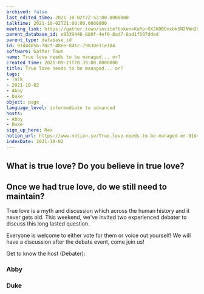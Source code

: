 ```yaml
---
archived: false
last_edited_time: 2021-10-02T22:52:00.0000000
talktime: 2021-10-02T21:00:00.0000000
meeting_link: https://gather.town/invite?token=KuRprGXJkDBOnxbkSN2NWn2HuHjwl9GJ
parent_database_id: e9339446-880f-4ef0-8ad7-8ad1f507dded
parent_type: database_id
id: 91d4405b-70cf-48ee-841c-79830e11e104
software: Gather Town
name: True love needs to be managed... or?
created_time: 2021-09-21T20:39:00.0000000
title: True love needs to be managed... or?
tags:
- Talk
- 2021-10-02
- Abby
- Duke
object: page
language_level: intermediate to advanced
hosts:
- Abby
- Duke
sign_up_here: Rex
notion_url: https://www.notion.so/True-love-needs-to-be-managed-or-91d4405b70cf48ee841c79830e11e104
indexDate: 2021-10-02
---
```



## What is true love? Do you believe in true love? 
## Once we had true love, do we still need to maintain?

True love is a myth and discussion which across the human history and it never gets old. This weekend, we've invited two experienced debater to discuss this long lasted question.

Everyone is welcome to either vote for them or voice out yourself! We will have a discussion after the debate event, come join us!

Get to know the host (Debater):
### Abby
### Duke





